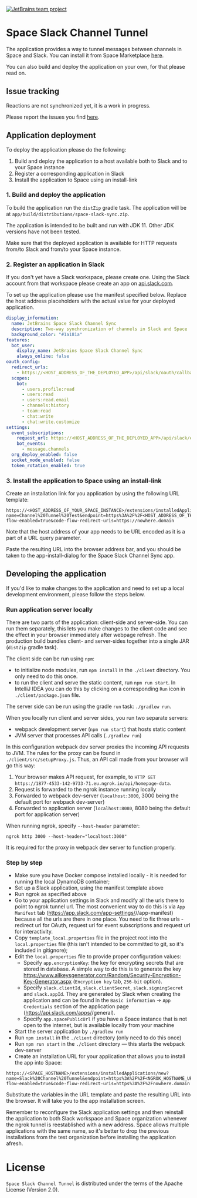 [![JetBrains team project](https://jb.gg/badges/team.svg)](https://confluence.jetbrains.com/display/ALL/JetBrains+on+GitHub)
# Space Slack Channel Tunnel

The application provides a way to tunnel messages between channels in Space and Slack. You can install it from Space
Marketplace [here](https://plugins.jetbrains.com/plugin/19410-slack-channel-tunnel-beta).

You can also build and deploy the application on your own, for that please read on.

## Issue tracking

Reactions are not synchronized yet, it is a work in progress.

Please report the issues you find [here](https://youtrack.jetbrains.com/issues/SPACE).

## Application deployment

To deploy the application please do the following:

1. Build and deploy the application to a host available both to Slack and to your Space instance
2. Register a corresponding application in Slack
3. Install the application to Space using an install-link

### 1. Build and deploy the application

To build the application run the `distZip` gradle task. The application will be at `app/build/distributions/space-slack-sync.zip`.

The application is intended to be built and run with JDK 11. Other JDK versions have not been tested.

Make sure that the deployed application is available for HTTP requests from/to Slack and from/to your Space instance.

### 2. Register an application in Slack

If you don't yet have a Slack workspace, please create one. Using the Slack account from that workspace please
create an app on [api.slack.com](https://api.slack.com).

To set up the application please use the manifest specified below. Replace the host address placeholders with the
actual value for your deployed application.  

```yaml
display_information:
  name: JetBrains Space Slack Channel Sync
  description: Two-way synchronization of channels in Slack and Space
  background_color: "#1a181a"
features:
  bot_user:
    display_name: JetBrains Space Slack Channel Sync
    always_online: false
oauth_config:
  redirect_urls:
    - https://<HOST_ADDRESS_OF_THE_DEPLOYED_APP>/api/slack/oauth/callback
  scopes:
    bot:
      - users.profile:read
      - users:read
      - users:read.email
      - channels:history
      - team:read
      - chat:write
      - chat:write.customize
settings:
  event_subscriptions:
    request_url: https://<HOST_ADDRESS_OF_THE_DEPLOYED_APP>/api/slack/events
    bot_events:
      - message.channels
  org_deploy_enabled: false
  socket_mode_enabled: false
  token_rotation_enabled: true
```

### 3. Install the application to Space using an install-link

Create an installation link for you application by using the following URL template:

```
https://<HOST_ADDRESS_OF_YOUR_SPACE_INSTANCE>/extensions/installedApplications/new?name=Channel%20Tunnel%20Test&endpoint=https%3A%2F%2F<HOST_ADDRESS_OF_THE_DEPLOYED_APP_URL_ENCODED>%2Fapi%2Fspace&code-flow-enabled=true&code-flow-redirect-uris=https://nowhere.domain
```

Note that the host address of your app needs to be URL encoded as it is a part of a URL query parameter.

Paste the resulting URL into the browser address bar, and you should be taken to the app-install-dialog 
for the Space Slack Channel Sync app.

## Developing the application

If you'd like to make changes to the application and need to set up a local development environment, please follow
the steps below.

### Run application server locally

There are two parts of the application: client-side and server-side. You can run them separately, this lets
you make changes to the client code and see the effect in your browser immediately after webpage refresh.
The production build bundles client- and server-sides together into a single JAR (`distZip` gradle task).

The client side can be run using `npm`:
- to initialize node modules, run `npm install` in the `./client` directory. You only need to do this once.
- to run the client and serve the static content, run `npm run start`. In IntelliJ IDEA you can do this by clicking
  on a corresponding `Run` icon in `./client/package.json` file.

The server side can be run using the gradle `run` task: `./gradlew run`.

When you locally run client and server sides, you run two separate servers:
- webpack development server (`npm run start`) that hosts static content
- JVM server that processes API calls (`./gradlew run`)

In this configuration webpack dev server proxies the incoming API requests to JVM. The rules for the proxy can be found in
`./client/src/setupProxy.js`. Thus, an API call made from your browser will go this way:

1. Your browser makes API request, for example, to `HTTP GET https://1877-4533-142-9733-71.eu.ngrok.io/api/homepage-data`.
2. Request is forwarded to the ngrok instance running locally
3. Forwarded to webpack dev-server (`localhost:3000`, 3000 being the default port for webpack dev-server)
4. Forwarded to application server (`localhost:8080`, 8080 being the default port for application server)

When running ngrok, specify `--host-header` parameter:

```shell
ngrok http 3000 --host-header="localhost:3000"
```
It is required for the proxy in webpack dev server to function properly.

### Step by step

* Make sure you have Docker compose installed locally - it is needed for running the local DynamoDB container;
* Set up a Slack application, using the manifest template above
* Run ngrok as specified above
* Go to your application settings in Slack and modify all the urls there to point to ngrok tunnel url.
  The most convenient way to do this is via `App Manifest` tab (https://app.slack.com/app-settings/<team-id>/<app-id>/app-manifest) because
  all the urls are there in one place. You need to fix three urls - redirect url for OAuth, request url for event subscriptions and request url for interactivity.
* Copy `template_local.properties` file in the project root into the `local.properties` file (this isn't intended to be committed to git, so it's included in gitignore);
* Edit the `local.properties` file to provide proper configuration values:
    * Specify `app.encryptionKey`: the key for encrypting secrets that are stored in database. A simple way to do this is to generate the key
      https://www.allkeysgenerator.com/Random/Security-Encryption-Key-Generator.aspx (`Encryption key` tab, `256-bit` option).
    * Specify `slack.clientId`, `slack.clientSecret`, `slack.signingSecret` and `slack.appId`. They are generated by Slack when creating the application
      and can be found in the `Basic information` -> `App Credentials` section of the application page (https://api.slack.com/apps/<app-id>/general).
    * Specify `app.spacePublicUrl` if you have a Space instance that is not open to the internet, but is available locally from your machine
* Start the server application by `./gradlew run`
* Run `npm install` in the `./client` directory (only need to do this once)
* Run `npm run start` in the `./client` directory — this starts the webpack dev-server
* Create an installation URL for your application that allows you to install the app into Space:

```
https://<SPACE_HOSTNAME>/extensions/installedApplications/new?name=Slack%20Channel%20Tunnel&endpoint=https%3A%2F%2F<NGROK_HOSTNAME_URL_ENCODED>%2Fspace%2Fapi&code-flow-enabled=true&code-flow-redirect-uris=https%3A%2F%2Fnowhere.domain
```

Substitute the variables in the URL template and paste the resulting URL into the browser. It will take you to the
app installation screen.

Remember to reconfigure the Slack application settings and then reinstall the application to both Slack workspace and Space organization
whenever the ngrok tunnel is reestablished with a new address. Space allows multiple applications with the same name, so it's better to drop
the previous installations from the test organization before installing the application afresh.

# License

`Space Slack Channel Tunnel` is distributed under the terms of the Apache License (Version 2.0).